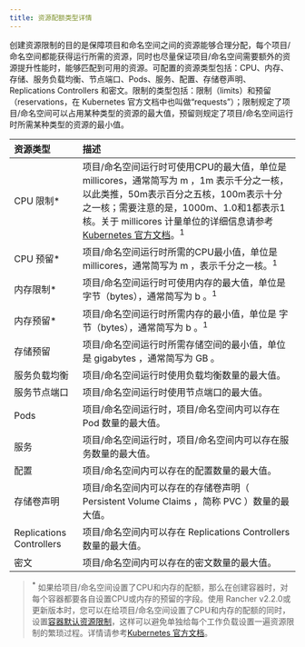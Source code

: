 ```yaml
---
title: 资源配额类型详情
---
```


创建资源限制的目的是保障项目和命名空间之间的资源能够合理分配，每个项目/命名空间都能获得运行所需的资源，同时也尽量保证项目/命名空间需要额外的资源提升性能时，能够匹配到可用的资源。可配置的资源类型包括：CPU、内存、存储、服务负载均衡、节点端口、Pods、服务、配置、存储卷声明、Replications Controllers 和密文。限制的类型包括：限制（limits）和预留（reservations，在 Kubernetes 官方文档中也叫做“requests”）；限制规定了项目/命名空间可以占用某种类型的资源的最大值，预留则规定了项目/命名空间运行时所需某种类型的资源的最小值。 

| 资源类型            | 描述                                                                                                                                                                                       |
| :------------------------ | :------------------------------------------------------------------------------------------------------------------------------------------------------------------------------------------------- |
| CPU 限制\*              | 项目/命名空间运行时可使用CPU的最大值，单位是 millicores，通常简写为 m ，1m 表示千分之一核，以此类推，50m表示百分之五核，100m表示十分之一核；需要注意的是，1000m、1.0和1都表示1核。关于 millicores 计量单位的详细信息请参考[Kubernetes 官方文档](https://kubernetes.io/docs/concepts/configuration/manage-compute-resources-container/#meaning-of-cpu)。<sup>1</sup> |
| CPU 预留\*        | 项目/命名空间运行时所需的CPU最小值，单位是 millicores，通常简写为 m ，表示千分之一核。<sup>1</sup>                                                                                                        |
| 内存限制\*           | 项目/命名空间运行时可使用内存的最大值，单位是 字节（bytes），通常简写为 b 。<sup>1</sup>                                                                                                           |
| 内存预留\*     | 项目/命名空间运行时所需内存的最小值，单位是 字节（bytes），通常简写为 b 。<sup>1</sup>                                                                                                          |
| 存储预留      | 项目/命名空间运行时所需存储空间的最小值，单位是 gigabytes ，通常简写为 GB 。
| 服务负载均衡  | 项目/命名空间运行时使用负载均衡数量的最大值。|
| 服务节点端口      | 项目/命名空间运行时使用节点端口的最大值。|
| Pods                     | 项目/命名空间运行时，项目/命名空间内可以存在 Pod 数量的最大值。|
| 服务                 | 项目/命名空间运行时，项目/命名空间内可以存在服务数量的最大值。|
| 配置               | 项目/命名空间内可以存在的配置数量的最大值。|
| 存储卷声明 | 项目/命名空间内可以存在的存储卷声明（ Persistent Volume Claims ，简称 PVC ）数量的最大值。|
| Replications Controllers | 项目/命名空间内可以存在 Replications Controllers 数量的最大值。|
| 密文                  | 项目/命名空间内可以存在的密文数量的最大值。|

> **<sup>\*</sup>** 如果给项目/命名空间设置了CPU和内存的配额，那么在创建容器时，对每个容器都要各自设置CPU或内存的预留的字段。使用 Rancher v2.2.0或更新版本时，您可以在给项目/命名空间设置了CPU和内存的配额的同时，设置[容器默认资源限制](#setting-container-default-resource-limit)，这样可以避免单独给每个工作负载设置一遍资源限制的繁琐过程。详情请参考[Kubernetes 官方文档](https://kubernetes.io/docs/concepts/policy/resource-quotas/#requests-vs-limits)。

